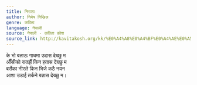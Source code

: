 ```yaml
---
title: निराशा
author: निमेष निखिल
genre: कविता
language: नेपाली
source: नेपाली - कविता कोश
source_link: http://kavitakosh.org/kk/%E0%A4%A8%E0%A4%BF%E0%A4%AE%E0%A5%87%E0%A4%B7_%E0%A4%A8%E0%A4%BF%E0%A4%96%E0%A4%BF%E0%A4%B2
---
```


के भो बताऊ गाथमा उदास देख्छु म  
औँसीको रातझैँ किन हतास देख्छु म  
बर्सेका नीरले किन भिजे कठै नयन  
आशा उडाई तर्कने बतास देख्छु म।
